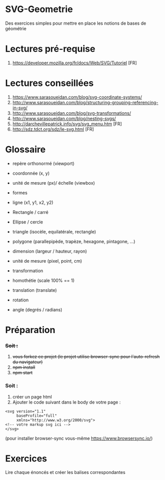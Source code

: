 # SVG-Geometrie
Des exercices simples pour mettre en place les notions de bases de géométrie

# Lectures pré-requise

1. https://developer.mozilla.org/fr/docs/Web/SVG/Tutoriel [FR]

# Lectures conseillées

1. https://www.sarasoueidan.com/blog/svg-coordinate-systems/
2. http://www.sarasoueidan.com/blog/structuring-grouping-referencing-in-svg/
3. http://www.sarasoueidan.com/blog/svg-transformations/
4. http://www.sarasoueidan.com/blog/nesting-svgs/
5. http://darchevillepatrick.info/svg/svg_menu.htm [FR]
6. http://sdz.tdct.org/sdz/le-svg.html [FR]

# Glossaire

* repère orthonormé (viewport)
* coordonnée (x, y)
* unité de mesure (px)/ échelle (viewbox)
* formes
* ligne (x1, y1, x2, y2)
* Rectangle / carré
* Ellipse / cercle
* triangle (isocèle, equilatérale, rectangle)
* polygone (parallepipède, trapèze, hexagone, pintagone, ...)
* dimension (largeur / hauteur, rayon)
* unité de mesure (pixel, point, cm)

* transformation
* homothétie (scale 100% == 1)
* translation (translate)
* rotation
* angle (degrés / radians)

# Préparation

### ~~Soit :~~

1. ~~vous forkez ce projet (le projet utilise browser-sync pour l'auto-refresh du navigateur)~~
2. ~~npm install~~
3. ~~npm start~~

### Soit :

1. créer un page html
2. Ajouter le code suivant dans le body de votre page :

```
<svg version="1.1"
     baseProfile="full"
     xmlns="http://www.w3.org/2000/svg">
<!-- votre markup svg ici -->
</svg>
```

(pour installer browser-sync vous-même https://www.browsersync.io/)

# Exercices

Lire chaque énoncés et créer les balises correspondantes






